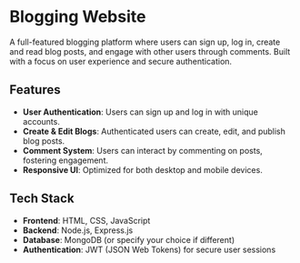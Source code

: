 # Blogging Website

A full-featured blogging platform where users can sign up, log in, create and read blog posts, and engage with other users through comments. Built with a focus on user experience and secure authentication.

## Features
- **User Authentication**: Users can sign up and log in with unique accounts.
- **Create & Edit Blogs**: Authenticated users can create, edit, and publish blog posts.
- **Comment System**: Users can interact by commenting on posts, fostering engagement.
- **Responsive UI**: Optimized for both desktop and mobile devices.

## Tech Stack
- **Frontend**: HTML, CSS, JavaScript
- **Backend**: Node.js, Express.js
- **Database**: MongoDB (or specify your choice if different)
- **Authentication**: JWT (JSON Web Tokens) for secure user sessions

